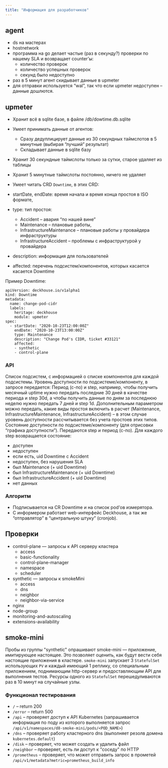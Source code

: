 ```yaml
---
title: "Информация для разработчиков"
---
```


## agent

- ds на мастерах
- hostnetwork
- программа на go делает частые (раз в секунду?) проверки по нашему SLA и возвращает counter’ы:
  - количество проверок
  - количество успешных проверок
  - секунд было недоступно
- раз в 5 минут агент скидывает данные в upmeter
- для отправки используется “wal”, так что если upmeter недоступен – данные дошлются.

## upmeter

- Хранит всё в sqlite базе, в файле /db/dowtime.db.sqlite

- Умеет принимать данные от агентов:
  - Сразу дедуплицирует данные из 30 секундных таймслотов в 5 минутные (выбирая “лучший” результат)
  - Складывает данные в sqlite базу

- Хранит 30 секундные таймслоты только за сутки, старое удаляет из таблицы
- Хранит 5 минутные таймслоты постоянно, ничего не удаляет 

-  Умеет читать CRD `Downtime`, в этих CRD:
  - startDate, endDate: время начала и время конца простоя в ISO формате,
  - type: тип простоя:
    - Accident – авария “по нашей вине”
    - Maintenance – плановые работы,
    - InfrastructureMaintenance – плановые работы у провайдера инфраструктуры
    - InfrastructureAccident – проблемы с инфраструктурой у провайдера
  - description: информация для пользователей
  - affected: перечень подсистем/компонентов, которых касается касается Downtime

Пример Downtime:

```
apiVersion: deckhouse.io/v1alpha1
kind: Downtime
metadata:
  name: change-pod-cidr
  labels:
    heritage: deckhouse
    module: upmeter
spec:
  - startDate: "2020-10-23T12:00:00Z"
    endDate: "2020-10-23T13:00:00Z"
    type: Maintenance
    description: "Change Pod's CIDR, ticket #33121"
    affected:
    - synthetic
    - control-plane
```

### API

Список подсистем, с информацией о списке компонентов для каждой подсистемы.
Уровень доступности по подсистеме/компоненту, в запросе передается:
Период (с-по) и step, например,
чтобы получить месячный uptime нужно передать последние 30 дней в качестве периода и step 30d,
а чтобы получить данные по дням за последнюю неделю нужно передать 7 дней и step 1d.
Дополнительным параметром можно передать, какие виды простоя включить в расчет (Maintenance, InfrastructureMaintenance, InfrastructureAccident) – в этом случае уровень доступности рассчитывается без учета простоев этих типов.
Состояние доступности по подсистеме/компоненту (для отрисовки “графика доступности”). Передаются step и период (с-по). Для каждого step возвращается состояние:
- доступен
- недоступен
- если есть, uid Downtime с Accident
- недоступен, без нарушения SLA
- был Maintenance (+ uid Downtime)
- был InfrastructureMaintenance (+ uid Downtime)
- был InfrastructureAccident (+ uid Downtime)
- нет данных


### Алгоритм

- Подписывается на CR Downtime и на список pod’ов измерятора.
- С информером работает web-интерфейс Deckhouse, а так же “отправлятор” в “центральную штуку” (cronjob).

## Проверки

- control-plane — запросы к API серверу кластера
  - access
  - basic-functionality
  - control-plane-manager
  - namespace
  - scheduler
- synthetic — запросы к smokeMini
  - access
  - dns
  - neighbor
  - neighbor-via-service
- nginx
- node-group
- monitoring-and-autoscaling
- extensions-availability

## smoke-mini

Пробы из группы "synthetic" опрашивают smoke-mini — приложение, имитирующее настоящее. Это позволяет оценить, как будут вести себя настоящие приложения в кластере. `smoke-mini` запускает 3 `StatefulSet` использующих `PV` и каждый имеющий 1 реплику, со специальным приложением, поднимающим http-сервер и предоставляющим API для выполнения тестов. Ресурсы одного из `StatefulSet` перешедуливаются раз в 10 минут на случайные узлы.

### Функционал тестирования
* `/` – return 200
* `/error` – return 500
* `/api` – проверяет доступ к API Kubernetes (запрашивается информация по поду из которого выполняется запрос `/api/v1/namespaces/d8-smoke-mini/pods/<POD_NAME>`)
* `/dns` – проверяет работу кластерного dns (выполняет резолв домена `kubernetes.default`)
* `/disk` – проверяет, что может создать и удалить файл
* `/neighbor` – проверяет, есть ли доступ к "соседу" по HTTP
* `/prometheus` – проверяет, что может отправить запрос в прометей `/api/v1/metadata?metric=prometheus_build_info`

